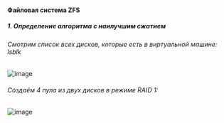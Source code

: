 #### Файловая система ZFS

##### 1. Определение алгоритма с наилучшим сжатием

###### Смотрим список всех дисков, которые есть в виртуальной машине: lsblk

![image](https://github.com/user-attachments/assets/3fef23c0-1d8a-4893-9f82-ee07dca900b4)

###### Создаём 4 пула из двух дисков в режиме RAID 1:
![image](https://github.com/user-attachments/assets/5c5bcc3e-8c39-455a-a14d-bfa9d3e6c868)


